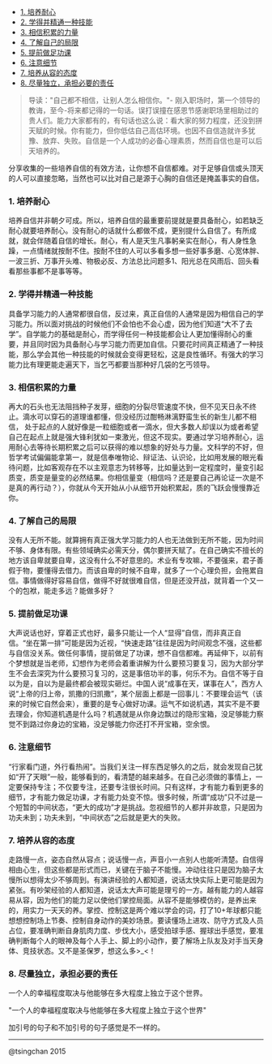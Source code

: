 

<!-- TOC -->

- [1. 培养耐心](#1-培养耐心)
- [2. 学得并精通一种技能](#2-学得并精通一种技能)
- [3. 相信积累的力量](#3-相信积累的力量)
- [4. 了解自己的局限](#4-了解自己的局限)
- [5. 提前做足功课](#5-提前做足功课)
- [6. 注意细节](#6-注意细节)
- [7. 培养从容的态度](#7-培养从容的态度)
- [8. 尽量独立，承担必要的责任](#8-尽量独立承担必要的责任)

<!-- /TOC -->



> 导读："自己都不相信，让别人怎么相信你。"- 刚入职场时，第一个领导的教诲，至今-将来都记得的一句话。误打误撞在感恩节感谢职场里相助过的贵人们。能力大家都有的，有句话也这么说：看大家的努力程度，还没到拼天赋的时候。你有能力，但你低估自己高估环境。也因不自信造就许多犹豫、放弃、失败。自信是一个人成功的必备心理素质，然而自信也是可以后天培养的。

分享收集的一些培养自信的有效方法，让你想不自信都难。对于足够自信或头顶天的人可以直接忽略，当然也可以比对自己是源于心胸的自信还是掩盖事实的自信。


### 1. 培养耐心

培养自信并非朝夕可成。所以，培养自信的最重要前提就是要具备耐心，如若缺乏耐心就要培养耐心。没有耐心的话就什么都做不成，更别提什么自信了。有所成就，就会伴随着自信的增长。耐心，有人是天生凡事躬亲实在耐心，有人身性急躁，一点情绪就按耐不住。按耐不住的人可以多看多想一些好事多磨、心宽体胖、一波三折、万事开头难、物极必反、方法总比问题多1、阳光总在风雨后、回头看看那些事都不是事等等。

### 2. 学得并精通一种技能

具备学习能力的人通常都很自信，反过来，真正自信的人通常是因为相信自己的学习能力。所以面对挑战的时候他们不会怕也不会心虚，因为他们知道“大不了去学”。自学能力的基础是耐心，而学得任何一种技能都会让人更加懂得耐心的重要，并且同时因为具备耐心与学习能力而更加自信。只要花时间真正精通了一种技能，那么学会其他一种技能的时候就会变得更轻松，这是良性循环。有强大的学习能力比有理更能走遍天下，当乞丐都要当那种好几袋的乞丐领导。

### 3. 相信积累的力量

再大的石头也无法阻挡种子发芽，细胞的分裂尽管速度不快，但不见天日永不终止。滴水可以穿石的道理谁都懂，但没经历过酣畅淋漓野蛮生长的新生儿都不相信， 处于起点的人就好像是一粒细胞或者一滴水，但大多数人却误以为或者希望自己在起点上就是强大锋利犹如一束激光，但这不现实。要通过学习培养耐心，运用耐心去等待长期积累之后可以获得的难以想象的好处与力量。文科学的不好，但哲学考试偏偏能拿第一，就是信奉唯物论、辩证法、认识论，比如用发展的眼光看待问题，比如客观存在不以主观意志为转移等，比如量达到一定程度时，量变引起质变，质变是量变的必然结果。你相信量变（相信吗？还是要自己再论证一次是不是真的再行动？），你就从今天开始从小从细节开始积累起，质的飞跃会慢慢靠近你。

### 4. 了解自己的局限

没有人无所不能。就算拥有真正强大学习能力的人也无法做到无所不能，因为时间不够、身体有限。有些领域确实必需天分，偶尔要拼天赋了。在自己确实不擅长的地方该自卑就要自卑，这没有什么不好意思的。术业有专攻嘛，不要强来，君子善假于物，要懂得去借力。而该自卑的时候不自卑，就多了一个心理负担，会拖累自信。事情做得好容易自信，做得不好就很难自信，但是还没开战，就背着一个又一个的包袱，能走多远？能做多好？

### 5. 提前做足功课

大声说话也好，穿着正式也好，最多只能让一个人“显得”自信，而非真正自信。“坐在第一排”可能是因为近视，“快速走路”往往是因为时间观念不强，这些都与自信没关系。做任何事情，提前做足了功课，想不自信都难。再延伸下，以前有个梦想就是当老师，幻想作为老师会着重讲解为什么要预习要复习，因为大部分学生不会去深究为什么要预习复习的，这是事倍功半的事，何乐不为。自信不等于自以为是，自以为是最终都会被现实砸烂。中国人说“成事在天，谋事在人”，西方人说“上帝的归上帝，凯撒的归凯撒”，某个层面上都是一回事儿：不要理会运气（该来的时候它自然会来），重要的是专心做好功课。运气不如说机遇，其实不是不要去理会，你知道机遇是什么吗？机遇就是从你身边飘过的隐形宝箱，没足够能力察觉不到路过你身边的宝箱，没足够能力你还打不开宝箱，空余恨。

### 6. 注意细节

“行家看门道，外行看热闹”。当我们关注一样东西足够久的之后，就会发现自己犹如“开了天眼”一般，能够看到的，看清楚的越来越多。在自己必须做的事情上，一定要保持专注；不仅要专注，还要专注很长时间。只有这样，才有能力看到更多的细节，才有能力做足功课，才有能力处变不惊。很多时候，所谓“成功”只不过是一个短暂的中间状态，“更大的成功”才是挑战。忽视细节的人都并非故意，只是因为功夫未到；功夫未到，“中间状态”之后就是更大的失败。

### 7. 培养从容的态度

走路慢一点，姿态自然从容点；说话慢一点，声音小一点别人也能听清楚。自信得相由心生，但这些都是形式而已，关键在于脑子不能慢。冲动往往只是因为脑子太慢所以想得太少不够周到。有演讲经验的人都知道，说话太快实际上更可能是因为紧张。有吵架经验的人都知道，说话太大声可能是理亏的一方。越有能力的人越容易从容，因为他们的能力足以使他们掌控局面。从容不是能够模仿的，是养出来的，用实力一天天的养。掌控、控制这是两个难以学会的词，打了10+年球都只能想想控制场上节奏、控制自身动作的美妙场景。要读懂场上进攻、防守方式及人员占位，要准确判断自身肌肉力度、步伐大小，感受拍球手感、握球出手感觉，要准确判断每个人的眼神及每个人手上、脚上的小动作，要了解场上队友及对手当天身体、竞技状态。又不是圣保罗，想这么多>_<！

### 8. 尽量独立，承担必要的责任

一个人的幸福程度取决与他能够在多大程度上独立于这个世界。

"一个人的幸福程度取决与他能够在多大程度上独立于这个世界"

加引号的句子和不加引号的句子感觉是不一样的。

----
@tsingchan 2015
